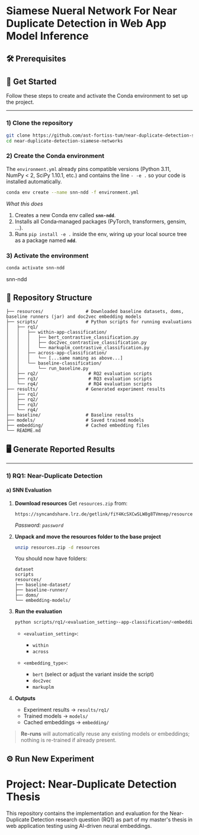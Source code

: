 # Siamese Nueral Network For Near Duplicate Detection in Web App Model Inference

## 🛠️ Prerequisites

## 🚀 Get Started

Follow these steps to create and activate the Conda environment to set up the project.

---

### 1) Clone the repository

```bash
git clone https://github.com/ast-fortiss-tum/near-duplicate-detection-siamese-networks.git
cd near-duplicate-detection-siamese-networks
```

### 2) Create the Conda environment

The `environment.yml` already pins compatible versions (Python 3.11, NumPy < 2, SciPy 1.10.1, etc.) and contains the line `- -e .` so your code is installed automatically.

```bash
conda env create --name snn-ndd -f environment.yml
```

*What this does*

1. Creates a new Conda env called **`snn-ndd`**.
2. Installs all Conda‑managed packages (PyTorch, transformers, gensim, …).
3. Runs `pip install -e .` inside the env, wiring up your local source tree as a package named **`ndd`**.

### 3) Activate the environment

```bash
conda activate snn-ndd
```
snn-ndd


## 📂 Repository Structure

```
├── resources/                # Downloaded baseline datasets, doms, baseline runners (jar) and doc2vec embedding models
├── scripts/                  # Python scripts for running evaluations
│   ├── rq1/
│   │   ├── within-app-classification/
│   │   │   ├── bert_contrastive_classification.py
│   │   │   ├── doc2vec_contrastive_classification.py
│   │   │   └── markuplm_contrastive_classification.py
│   │   ├── across-app-classification/
│   │   │   └── [...same naming as above...]
│   │   └── baseline-classification/
│   │       └── run_baseline.py
│   ├── rq2/                   # RQ2 evaluation scripts
│   ├── rq3/                   # RQ3 evaluation scripts
│   └── rq4/                   # RQ4 evaluation scripts
├── results/                  # Generated experiment results
│   ├── rq1/
│   ├── rq2/
│   ├── rq3/
│   └── rq4/
├── baseline/                 # Baseline results
├── models/                   # Saved trained models
├── embedding/                # Cached embedding files
└── README.md                 
```


## 🖥️ Generate Reported Results

---

### 1) RQ1: Near-Duplicate Detection

#### a) SNN Evaluation

1. **Download resources**
   Get `resources.zip` from:

   ```
   https://syncandshare.lrz.de/getlink/fiY4KcSXCwSLW8g8TVmnep/resources.zip
   ```

   *Password: `password`*

2. **Unpack and move the resources folder to the base project**

   ```bash
   unzip resources.zip -d resources
   ```

   You should now have folders:

   ```
   dataset
   scripts
   resources/
   ├── baseline-dataset/
   ├── baseline-runner/
   ├── doms/
   └── embedding-models/
   ```

3. **Run the evaluation**

   ```bash
   python scripts/rq1/<evaluation_setting>-app-classification/<embedding_type>_contrastive_classification.py
   ```

   * `<evaluation_setting>`:

     * `within`
     * `across`
   * `<embedding_type>`:

     * `bert` (select or adjust the variant inside the script)
     * `doc2vec`
     * `markuplm`

4. **Outputs**

   * Experiment results → `results/rq1/`
   * Trained models → `models/`
   * Cached embeddings → `embedding/`

> **Re-runs** will automatically reuse any existing models or embeddings; nothing is re-trained if already present.




## ⚙️ Run New Experiment



# Project: Near-Duplicate Detection Thesis

This repository contains the implementation and evaluation for the Near-Duplicate Detection research question (RQ1) as part of my master's thesis in web application testing using AI-driven neural embeddings.
